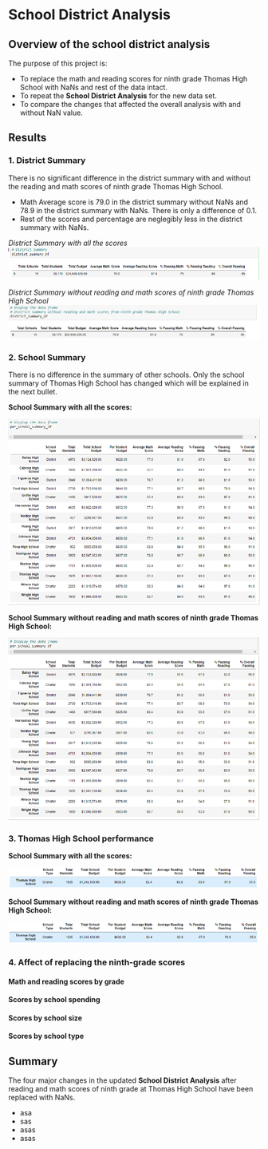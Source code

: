 # School District Analysis

## Overview of the school district analysis

The purpose of this project is:
* To replace the math and reading scores for ninth grade Thomas High School with NaNs and rest of the data intact.
* To repeat the **School District Analysis** for the new data set.
* To compare the changes that affected the overall analysis with and without NaN value.

## Results

### 1. District Summary
There is no significant difference in the district summary with and without the reading and math scores of ninth grade Thomas High School.

* Math Average score is 79.0 in the district summary without NaNs and 78.9 in the district summary with NaNs. There is only a difference of 0.1.
* Rest of the scores and percentage are neglegibly less in the district summary with NaNs.

*District Summary with all the scores*
![District Summary](AddRes/district_summary.png)

*District Summary without reading and math scores of ninth grade Thomas High School*
![District Summary](AddRes/district_summary_NaN.png)

### 2. School Summary
There is no difference in the summary of other schools. Only the school summary of Thomas High School has changed which will be explained in the next bullet.

**School Summary with all the scores:**

![School Summary](AddRes/school_summary.png)

**School Summary without reading and math scores of ninth grade Thomas High School:**

![School Summary](AddRes/school_summary_NaN.png)

### 3. Thomas High School performance

**School Summary with all the scores:**

![Thomas High School Summary](AddRes/Thomas_High_School_summary.png)

**School Summary without reading and math scores of ninth grade Thomas High School:**

![Thomas High School Summary](AddRes/Thomas_High_School_summary_NaN.png)

### 4. Affect of replacing the ninth-grade scores

#### Math and reading scores by grade

#### Scores by school spending

#### Scores by school size

#### Scores by school type

## Summary

The four major changes in the updated **School District Analysis** after reading and math scores of ninth grade at Thomas High School have been replaced with NaNs.
* asa
* sas
* asas
* asas
